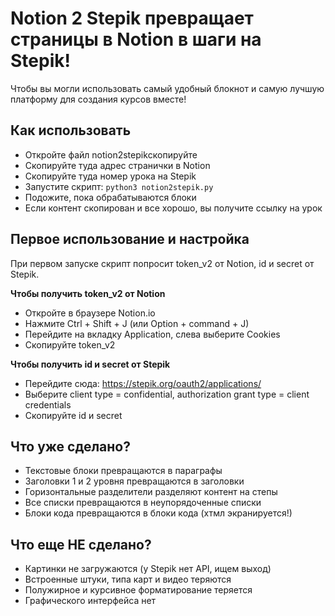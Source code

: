 #  Notion 2 Stepik превращает страницы в Notion в шаги на Stepik!

Чтобы вы могли использовать самый удобный блокнот и самую лучшую платформу для создания курсов вместе!

## Как использовать

* Откройте файл notion2stepikскопируйте
* Скопируйте туда адрес странички в Notion
* Скопируйте туда номер урока на Stepik
* Запустите скрипт: `python3 notion2stepik.py`
* Подожите, пока обрабатываются блоки
* Если контент скопирован и все хорошо, вы получите ссылку на урок

## Первое использование и настройка

При первом запуске скрипт попросит token_v2 от Notion, id и secret от Stepik.

**Чтобы получить token_v2 от Notion**

* Откройте в браузере Notion.io
* Нажмите Ctrl + Shift + J (или Option + command + J)
* Перейдите на вкладку Application, слева выберите Cookies
* Cкопируйте token_v2

**Чтобы получить id и secret от Stepik**

* Перейдите сюда: https://stepik.org/oauth2/applications/
* Выберите client type = confidential, authorization grant type = client credentials
* Скопируйте id и secret

## Что уже сделано?

* Текстовые блоки превращаются в параграфы
* Заголовки 1 и 2 уровня превращаются в заголовки
* Горизонтальные разделители разделяют контент на степы
* Все списки превращаются в неупорядоченные списки
* Блоки кода превращаются в блоки кода (хтмл экранируется!)

## Что еще НЕ сделано?

* Картинки не загружаются (у Stepik нет API, ищем выход)
* Встроенные штуки, типа карт и видео теряются
* Полужирное и курсивное форматирование теряется
* Графического интерфейса нет

